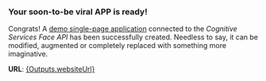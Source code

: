 ### Your soon-to-be viral APP is ready!

Congrats! A [demo single-page application]({Outputs.websiteUrl}) connected to the *Cognitive Services Face API* has been successfully created. Needless to say, it can be modified, augmented or completely replaced with something more imaginative.

**URL**: [{Outputs.websiteUrl}]({Outputs.websiteUrl})

